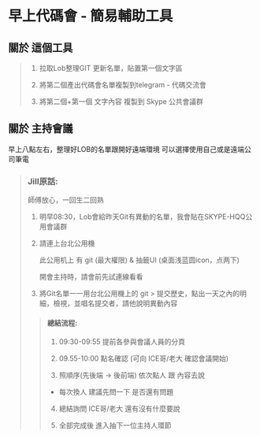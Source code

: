 # 早上代碼會 - 簡易輔助工具
## 關於 這個工具
> 1. 拉取Lob整理GIT 更新名單，貼置第一個文字區
> 
> 2. 將第二個產出代碼會名單複製到telegram - 代碼交流會
> 
> 3. 將第二個+第一個 文字內容 複製到 Skype 公共會議群

## 關於 主持會議
早上八點左右，整理好LOB的名單跟開好遠端環境
可以選擇使用自己或是遠端公司筆電

> ### Jill原話:
> 師傅放心，一回生二回熟
> 1. 明早08:30，Lob會給昨天Git有異動的名單，我會貼在SKYPE-HQQ公用會議群
> 
> 2. 請連上台北公用機
>
>    此公用机上 有 git (最大權限) & 抽籤UI (桌面浅蓝圆icon，点两下)
> 
>    開會主持時，請會前先試連線看看
> 
> 3. 將Git名單一一用台北公用機上的 git > 提交歷史，點出一天之內的明細，檢視，並唱名提交者，請他說明異動內容
>
>> #### 總結流程:
>> 1. 09:30-09:55 提前各參與會議人員的分頁
>>
>> 2. 09.55-10:00 點名確認 (可向 ICE哥/老大 確認會議開始)
>>
>> 3. 照順序(先後端 -> 後前端) 依次點人 跟 內容去說
>>
>>  - 每次換人 建議先問一下 是否還有問題
>>
>> 4. 總結詢問 ICE哥/老大 還有沒有什麼要說
>>
>> 5. 全部完成後 進入抽下一位主持人環節
